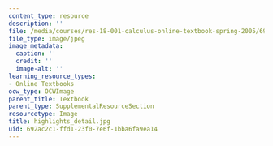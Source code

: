```yaml
---
content_type: resource
description: ''
file: /media/courses/res-18-001-calculus-online-textbook-spring-2005/692ac2c1ffd123f07e6f1bba6fa9ea14_highlights_detail.jpg
file_type: image/jpeg
image_metadata:
  caption: ''
  credit: ''
  image-alt: ''
learning_resource_types:
- Online Textbooks
ocw_type: OCWImage
parent_title: Textbook
parent_type: SupplementalResourceSection
resourcetype: Image
title: highlights_detail.jpg
uid: 692ac2c1-ffd1-23f0-7e6f-1bba6fa9ea14
---
```

